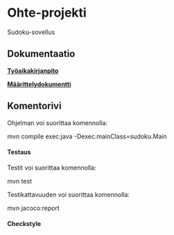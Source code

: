 # Ohte-projekti

Sudoku-sovellus

## Dokumentaatio

**[Työaikakirjanpito](https://github.com/amalia53/ot-harjoitustyo/blob/master/dokumentaatio/tyoaikakirjanpito.md)**

**[Määrittelydokumentti](https://github.com/amalia53/ot-harjoitustyo/blob/master/dokumentaatio/maarittelydokumentti.md)**

## Komentorivi

Ohjelman voi suorittaa komennolla:

mvn compile exec:java -Dexec.mainClass=sudoku.Main

#### Testaus

Testit voi suorittaa komennolla:

mvn test

Testikattavuuden voi suorittaa komennolla:

mvn jacoco:report

#### Checkstyle
